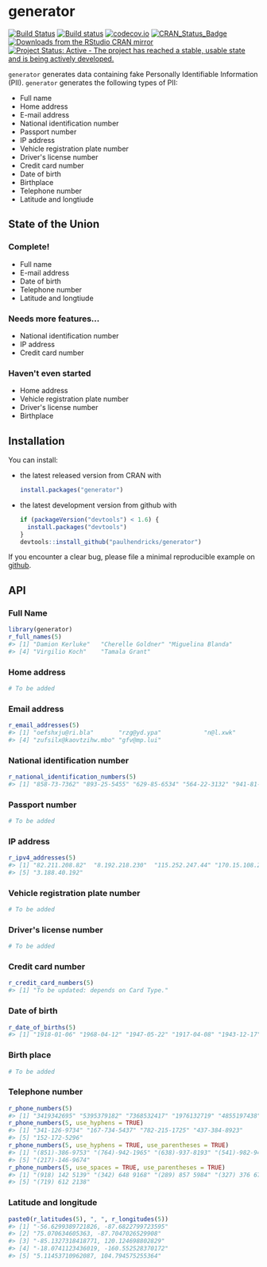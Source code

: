 <!-- README.md is generated from README.Rmd. Please edit that file -->
generator
=========

[![Build Status](https://travis-ci.org/paulhendricks/generator.png?branch=master)](https://travis-ci.org/paulhendricks/generator) [![Build status](https://ci.appveyor.com/api/projects/status/c5vv1efvrsynt4js/branch/master?svg=true)](https://ci.appveyor.com/project/paulhendricks/generator/branch/master) [![codecov.io](http://codecov.io/github/paulhendricks/generator/coverage.svg?branch=master)](http://codecov.io/github/paulhendricks/generator?branch=master) [![CRAN\_Status\_Badge](http://www.r-pkg.org/badges/version/generator)](http://cran.r-project.org/package=generator) [![Downloads from the RStudio CRAN mirror](http://cranlogs.r-pkg.org/badges/generator)](http://cran.rstudio.com/package=generator) [![Project Status: Active - The project has reached a stable, usable state and is being actively developed.](http://www.repostatus.org/badges/0.1.0/active.svg)](http://www.repostatus.org/#active)

`generator` generates data containing fake Personally Identifiable Information (PII). `generator` generates the following types of PII:

-   Full name
-   Home address
-   E-mail address
-   National identification number
-   Passport number
-   IP address
-   Vehicle registration plate number
-   Driver's license number
-   Credit card number
-   Date of birth
-   Birthplace
-   Telephone number
-   Latitude and longtiude

State of the Union
------------------

### Complete!

-   Full name
-   E-mail address
-   Date of birth
-   Telephone number
-   Latitude and longtiude

### Needs more features...

-   National identification number
-   IP address
-   Credit card number

### Haven't even started

-   Home address
-   Vehicle registration plate number
-   Driver's license number
-   Birthplace

Installation
------------

You can install:

-   the latest released version from CRAN with

    ``` r
    install.packages("generator")
    ```

-   the latest development version from github with

    ``` r
    if (packageVersion("devtools") < 1.6) {
      install.packages("devtools")
    }
    devtools::install_github("paulhendricks/generator")
    ```

If you encounter a clear bug, please file a minimal reproducible example on [github](https://github.com/paulhendricks/generator/issues).

API
---

### Full Name

``` r
library(generator)
r_full_names(5)
#> [1] "Damion Kerluke"   "Cherelle Goldner" "Miguelina Blanda"
#> [4] "Virgilio Koch"    "Tamala Grant"
```

### Home address

``` r
# To be added
```

### Email address

``` r
r_email_addresses(5)
#> [1] "oefshxju@ri.bla"       "rzg@yd.ypa"            "n@l.xwk"              
#> [4] "zufsilx@kaovtzihw.mbo" "gfv@mp.lui"
```

### National identification number

``` r
r_national_identification_numbers(5)
#> [1] "858-73-7362" "893-25-5455" "629-85-6534" "564-22-3132" "941-81-3771"
```

### Passport number

``` r
# To be added
```

### IP address

``` r
r_ipv4_addresses(5)
#> [1] "82.211.208.82"  "8.192.218.230"  "115.252.247.44" "170.15.108.212"
#> [5] "3.188.40.192"
```

### Vehicle registration plate number

``` r
# To be added
```

### Driver's license number

``` r
# To be added
```

### Credit card number

``` r
r_credit_card_numbers(5)
#> [1] "To be updated: depends on Card Type."
```

### Date of birth

``` r
r_date_of_births(5)
#> [1] "1918-01-06" "1968-04-12" "1947-05-22" "1917-04-08" "1943-12-17"
```

### Birth place

``` r
# To be added
```

### Telephone number

``` r
r_phone_numbers(5)
#> [1] "3419342695" "5395379182" "7368532417" "1976132719" "4855197438"
r_phone_numbers(5, use_hyphens = TRUE)
#> [1] "341-126-9734" "167-734-5437" "782-215-1725" "437-384-8923"
#> [5] "152-172-5296"
r_phone_numbers(5, use_hyphens = TRUE, use_parentheses = TRUE)
#> [1] "(851)-386-9753" "(764)-942-1965" "(638)-937-8193" "(541)-982-9471"
#> [5] "(217)-146-9674"
r_phone_numbers(5, use_spaces = TRUE, use_parentheses = TRUE)
#> [1] "(918) 142 5139" "(342) 648 9168" "(289) 857 5984" "(327) 376 6792"
#> [5] "(719) 612 2138"
```

### Latitude and longitude

``` r
paste0(r_latitudes(5), ", ", r_longitudes(5))
#> [1] "-56.6299389721826, -87.6822799723595"
#> [2] "75.070634605363, -87.7047026529908"  
#> [3] "-85.1327318418771, 120.124698802829" 
#> [4] "-18.0741123436019, -160.552528370172"
#> [5] "5.11453710962087, 104.794575255364"
```
